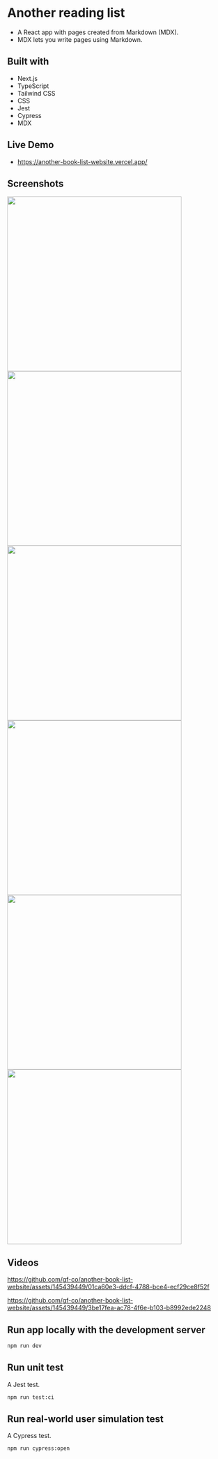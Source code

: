 # Another reading list

- A React app with pages created from Markdown (MDX).
- MDX lets you write pages using Markdown.

## Built with

- Next.js
- TypeScript
- Tailwind CSS
- CSS
- Jest
- Cypress
- MDX

## Live Demo

- https://another-book-list-website.vercel.app/

## Screenshots

<img src='https://github.com/gf-co/another-book-list-website/assets/145439449/39b88dc1-54e3-43a7-8911-04be91598b55' width='400'  />
<img src='https://github.com/gf-co/another-book-list-website/assets/145439449/8b7aee91-1e4d-4a83-8061-d034491b036f' width='400' />
<img src='https://github.com/gf-co/another-book-list-website/assets/145439449/e0577f41-eb53-43fd-b736-d26ea995f6c5' width='400' />
<img src='https://github.com/gf-co/another-book-list-website/assets/145439449/effb3c69-db37-42a6-8cad-6b5df2ba0bf8' width='400' />
<img src='https://github.com/gf-co/another-book-list-website/assets/145439449/e73a3736-3c27-4f35-9e26-cd8a334a0297' height='400' />
<img src='https://github.com/gf-co/another-book-list-website/assets/145439449/d13b61ea-2234-4193-a565-007c7ab4ecf3' height='400' />

## Videos

https://github.com/gf-co/another-book-list-website/assets/145439449/01ca60e3-ddcf-4788-bce4-ecf29ce8f52f

https://github.com/gf-co/another-book-list-website/assets/145439449/3be17fea-ac78-4f6e-b103-b8992ede2248

## Run app locally with the development server

```bash
npm run dev
```

## Run unit test

A Jest test.

```bash
npm run test:ci
```

## Run real-world user simulation test

A Cypress test.

```bash
npm run cypress:open
```
